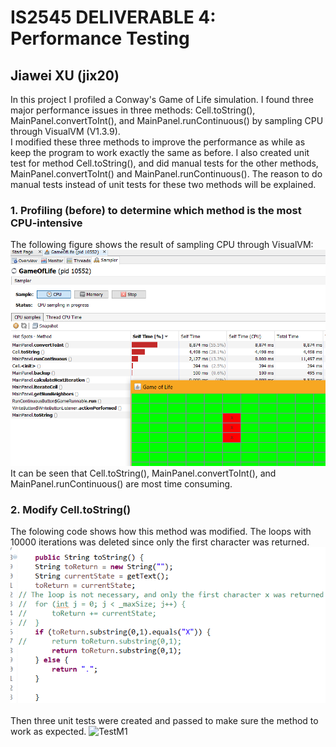 
# IS2545 DELIVERABLE 4: Performance Testing 
## Jiawei XU (jix20)

In this project I profiled a Conway's Game of Life simulation. I found three major performance issues in three methods: Cell.toString(), MainPanel.convertToInt(), and MainPanel.runContinuous() by sampling CPU through VisualVM (V1.3.9). </br>
I modified these three methods to improve the performance as while as keep the program to work exactly the same as before. I also created unit test for method Cell.toString(), and did manual tests for the other methods, MainPanel.convertToInt() and MainPanel.runContinuous(). The reason to do manual tests instead of unit tests for these two methods will be explained.</br>

### 1.  Profiling (before) to determine which method is the most CPU-intensive</br>
The following figure shows the result of sampling CPU through VisualVM:</br>
![Profilingbefore](https://github.com/jiaweixu/SlowLifeGUI/blob/master/material/Time_Before_Mod.png "Profiling before")
</br>
It can be seen that  Cell.toString(), MainPanel.convertToInt(), and MainPanel.runContinuous() are most time consuming.</br>
### 2. Modify Cell.toString()</br>
The folowing code shows how this method was modified. The loops with 10000 iterations was deleted since only the first character was returned.
![CodeM1](https://github.com/jiaweixu/SlowLifeGUI/blob/master/material/Code_M1.png "Code M1")</br></br>
Then three unit tests were created and passed to make sure the method to work as expected. 
![TestM1](https://github.com/jiaweixu/SlowLifeGUI/blob/master/material/TestM1.png.png "Test M1")</br></br>

